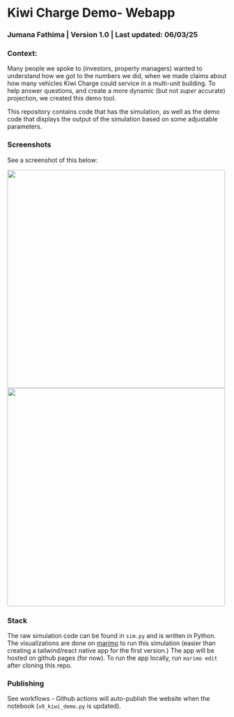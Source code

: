 # Kiwi Charge Demo- Webapp

### Jumana Fathima | Version 1.0 | Last updated: 06/03/25

### Context:

Many people we spoke to (investors, property managers) wanted to understand how we got to the numbers we did, when we made claims about how many vehicles Kiwi Charge could service in a multi-unit building. To help answer questions, and create a more dynamic (but not _super_ accurate) projection, we created this demo tool.

This repository contains code that has the simulation, as well as the demo code that displays the output of the simulation based on some adjustable parameters.

### Screenshots 
See a screenshot of this below:

<img src="images/Screenshot 2025-06-04 at 2.39.58 PM.png" height=500 />
<img src="images/Screenshot 2025-06-04 at 2.39.36 PM.png" height=500/>

### Stack
The raw simulation code can be found in `sim.py` and is written in Python. The visualizations are done on [marimo](https://marimo.io/) to run this simulation (easier than creating a tailwind/react native app for the first version.) The app will be hosted on github pages (for now). To run the app locally, run `marimo edit` after cloning this repo.

### Publishing
See workflows - Github actions will auto-publish the website when the notebook (`v0_kiwi_demo.py` is updated).
